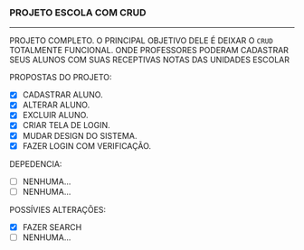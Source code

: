 ### PROJETO ESCOLA COM CRUD

---

PROJETO COMPLETO. O PRINCIPAL OBJETIVO DELE É DEIXAR O `CRUD` TOTALMENTE FUNCIONAL. ONDE PROFESSORES PODERAM CADASTRAR SEUS ALUNOS COM SUAS RECEPTIVAS NOTAS DAS UNIDADES ESCOLAR

PROPOSTAS DO PROJETO:

- [x] CADASTRAR ALUNO.
- [x] ALTERAR ALUNO.
- [x] EXCLUIR ALUNO.
- [x] CRIAR TELA DE LOGIN.
- [x] MUDAR DESIGN DO SISTEMA.
- [x] FAZER LOGIN COM VERIFICAÇÃO.

DEPEDENCIA:

- [ ] NENHUMA...
- [ ] NENHUMA...

POSSÍVIES ALTERAÇÕES:

- [x] FAZER SEARCH
- [ ] NENHUMA...
